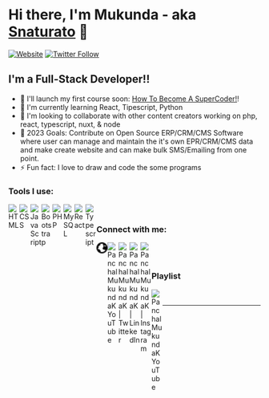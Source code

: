 # Hi there, I'm Mukunda - aka [Snaturato][website] 👋

[![Website](https://img.shields.io/website?label=tacnix.com&style=for-the-badge&url=https%3A%2F%2Ftacnix.com)](https://tacnix.com)
[![Twitter Follow](https://img.shields.io/twitter/follow/PanchalMukundaK?color=1DA1F2&logo=twitter&style=for-the-badge)](https://twitter.com/intent/follow?original_referer=https%3A%2F%2Fgithub.com%2FPanchalMukundaK&screen_name=PanchalMukundaK)

## I'm a Full-Stack Developer!!

- 🔭 I'll launch my first course soon: [How To Become A SuperCoder!][course]!
- 🌱 I'm currently learning React, Tipescript, Python
- 👯 I'm looking to collaborate with other content creators working on php, react, typescript, nuxt, & node
- 🥅 2023 Goals: Contribute on Open Source ERP/CRM/CMS Software where user can manage and maintain the it's own EPR/CRM/CMS data and make create website and can make bulk SMS/Emailing from one point.
- ⚡ Fun fact: I love to draw and code the some programs

### Tools I use:

[<img align="left" alt="HTML" width="22px" src="https://cdn.jsdelivr.net/npm/simple-icons@v3/icons/html5.svg" />][html]
[<img align="left" alt="CSS" width="22px" src="https://cdn.jsdelivr.net/npm/simple-icons@v3/icons/css3.svg" />][css]
[<img align="left" alt="JavaScript" width="22px" src="https://cdn.jsdelivr.net/npm/simple-icons@v3/icons/javascript.svg" />][javascript]
[<img align="left" alt="Bootstrap" width="22px" src="https://cdn.jsdelivr.net/npm/simple-icons@v3/icons/bootstrap.svg" />][bootstrap]
[<img align="left" alt="PHP" width="22px" src="https://cdn.jsdelivr.net/npm/simple-icons@v3/icons/php.svg" />][php]
[<img align="left" alt="MySQL" width="22px" src="https://cdn.jsdelivr.net/npm/simple-icons@v3/icons/mysql.svg" />][mysql]
[<img align="left" alt="React" width="22px" src="https://cdn.jsdelivr.net/npm/simple-icons@v3/icons/react.svg" />][react]
[<img align="left" alt="Typescript" width="22px" src="https://simpleicons.org/icons/typescript.svg" />][typescript]

<br />

### Connect with me:

[<img align="left" alt="tacnix.com" width="22px" src="https://raw.githubusercontent.com/iconic/open-iconic/master/svg/globe.svg" />][website]
[<img align="left" alt="PanchalMukundaK YouTube" width="22px" src="https://cdn.jsdelivr.net/npm/simple-icons@v3/icons/youtube.svg" />][youtube]
[<img align="left" alt="PanchalMukundaK | Twitter" width="22px" src="https://cdn.jsdelivr.net/npm/simple-icons@v3/icons/twitter.svg" />][twitter]
[<img align="left" alt="PanchalMukundaK | LinkedIn" width="22px" src="https://cdn.jsdelivr.net/npm/simple-icons@v3/icons/linkedin.svg" />][linkedin]
[<img align="left" alt="PanchalMukundaK | Instagram" width="22px" src="https://cdn.jsdelivr.net/npm/simple-icons@v3/icons/instagram.svg" />][instagram]

<br />
<br />

### Playlist

[<img align="left" alt="PanchalMukundaK YouTube" width="22px" src="https://cdn.jsdelivr.net/npm/simple-icons@v3/icons/youtube.svg" />][youtubeplaylist]

<br />

---

[website]: https://www.tacnix.com/
[course]: https://course.tacnix.com
[twitter]: https://twitter.com/panchalmukundak
[instagram]: https://instagram.com/panchalmukundak
[linkedin]: https://linkedin.com/in/panchalmukundak
[youtube]: https://www.youtube.com/@panchalmukundak
[youtubeplaylist]: https://www.youtube.com/@panchalmukundak/playlists
<!-- [youtube2]: https://www.youtube.com/channel/UCqMUGxIvXsM3sMHEB4Gm5PQ -->
<!-- [youtubelaylist2]: https://www.youtube.com/channel/UCqMUGxIvXsM3sMHEB4Gm5PQ/playlists -->
[react]: https://react.dev/learn
[mysql]: https://dev.mysql.com/doc/
[typescript]: https://www.typescriptlang.org/docs/
[php]: https://www.php.net/docs.php
[html]: https://www.w3schools.com/html/html_intro.asp
[css]: https://www.w3schools.com/css/default.asp
[javascript]: https://www.w3schools.com/js/default.asp
[bootstrap]: https://www.w3schools.com/bootstrap/bootstrap_ver.asp
